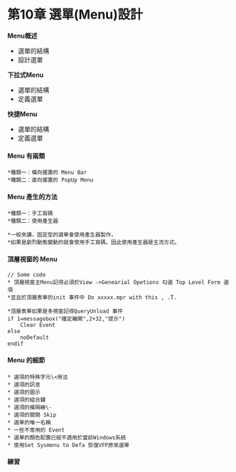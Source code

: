 # 第10章 選單(Menu)設計

**Menu概述**

* 選單的結構&#x20;
* 設計選單

**下拉式Menu**

* 選單的結構&#x20;
* 定義選單&#x20;

**快捷Menu**

* 選單的結構&#x20;
* 定義選單&#x20;

#### Menu 有兩類

```
*種類一：橫向擺置的 Menu Bar
*種類二：直向擺置的 PopUp Menu 
```

#### Menu 產生的方法

```
*種類一：手工寫碼
*種類二：使用產生器

*一般來講，固定型的選單會使用產生器製作，
*如果是劇烈動態變動的就會使用手工寫碼。因此使用產生器是主流方式。
```

#### 頂層視窗的 Menu

```
// Some code
* 頂層視窗主Menu記得必須於View ->Genearial Opetions 勾選 Top Level Form 選項
*並且於頂層表單的init 事件中 Do xxxxx.mpr with this , .T.

*頂層表單如果是多視窗記得QueryUnload 事件
if 1=messagebox("確定離開",2+32,"提示")
    Clear Event 
else
    noDefault
endif 
```

#### Menu 的細節

```
* 選項的特殊字元\<用法
* 選項的訊息
* 選項的圖示
* 選項的組合鍵
* 選項的橫隔線\-
* 選項的關閉 Skip
* 選單的唯一名稱
* 一些不常用的 Event
* 選單的顏色配置已經不適用於當前Windows系統
* 使用Set Sysmenu to Defa 恢復VFP原來選單
```

#### **練習**
